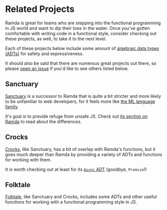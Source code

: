 # Related Projects

Ramda is great for teams who are stepping into the functional programming in JS
world and want to dip their toes in the water. Once you've gotten comfortable
with writing code in a functional style, consider checking out these projects,
as well, to take it to the next level.

Each of these projects below include some amount of [algebraic data
types (ADTs)](https://en.wikipedia.org/wiki/Algebraic_data_type) for safety and
expressiveness.

It should also be said that there are numerous great projects out there, so
please [open an issue](https://github.com/rpearce/ramda.guide/issues) if you'd
like to see others listed below.

## Sanctuary

[Sanctuary](https://sanctuary.js.org) is a successor to Ramda that is quite a
bit stricter and more likely to be unfamiliar to web developers, for it feels
more like [the ML
language family](https://en.wikipedia.org/wiki/ML_(programming_language)).

It's goal is to provide refuge from unsafe JS. Check out [its section on
Ramda](https://sanctuary.js.org/#section:ramda) to read about the differences.

## Crocks

[Crocks](https://crocks.dev), like Sanctuary, has a bit of overlap with Ramda's
functions, but it goes much deeper than Ramda by providing a variety of ADTs
and functions for working with them.

It is worth checking out at least for its [`Async`
ADT](https://crocks.dev/docs/crocks/Async.html) (goodbye, `Promise`)!

## Folktale

[Folktale](https://folktale.origamitower.com), like Sanctuary and Crocks,
includes some ADTs and other useful functions for working with a functional
programming style in JS.
